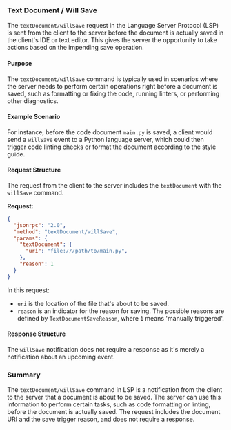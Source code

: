 ### Text Document / Will Save

The `textDocument/willSave` request in the Language Server Protocol (LSP) is sent from the client to the server before the document is actually saved in the client's IDE or text editor. This gives the server the opportunity to take actions based on the impending save operation.

#### Purpose

The `textDocument/willSave` command is typically used in scenarios where the server needs to perform certain operations right before a document is saved, such as formatting or fixing the code, running linters, or performing other diagnostics.

#### Example Scenario

For instance, before the code document `main.py` is saved, a client would send a `willSave` event to a Python language server, which could then trigger code linting checks or format the document according to the style guide.

#### Request Structure

The request from the client to the server includes the `textDocument` with the `willSave` command.

**Request:**

```json
{
  "jsonrpc": "2.0",
  "method": "textDocument/willSave",
  "params": {
    "textDocument": {
      "uri": "file:///path/to/main.py",
    },
    "reason": 1
  }
}
```

In this request:
- `uri` is the location of the file that's about to be saved.
- `reason` is an indicator for the reason for saving. The possible reasons are defined by `TextDocumentSaveReason`, where `1` means 'manually triggered'.

#### Response Structure

The `willSave` notification does not require a response as it's merely a notification about an upcoming event.

### Summary

The `textDocument/willSave` command in LSP is a notification from the client to the server that a document is about to be saved. The server can use this information to perform certain tasks, such as code formatting or linting, before the document is actually saved. The request includes the document URI and the save trigger reason, and does not require a response.
